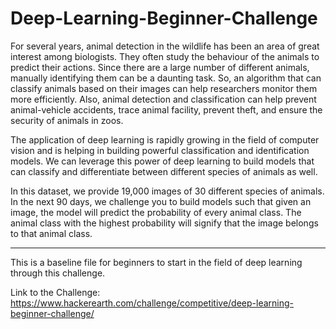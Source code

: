 # Deep-Learning-Beginner-Challenge
For several years, animal detection in the wildlife has been an area of great interest among biologists. They often study the behaviour of the animals to predict their actions. Since there are a large number of different animals, manually identifying them can be a daunting task. So, an algorithm that can classify animals based on their images can help researchers monitor them more efficiently. Also, animal detection and classification can help prevent animal-vehicle accidents, trace animal facility, prevent theft, and ensure the security of animals in zoos.

The application of deep learning is rapidly growing in the field of computer vision and is helping in building powerful classification and identification models. We can leverage this power of deep learning to build models that can classify and differentiate between different species of animals as well.

In this dataset, we provide 19,000 images of 30 different species of animals. In the next 90 days, we challenge you to build models such that given an image, the model will predict the probability of every animal class. The animal class with the highest probability will signify that the image belongs to that animal class.

-------------------------------------------------------------------------------------------------------------------------------------------
This is a baseline file for beginners to start in the field of deep learning through this challenge. 

Link to the Challenge: https://www.hackerearth.com/challenge/competitive/deep-learning-beginner-challenge/
